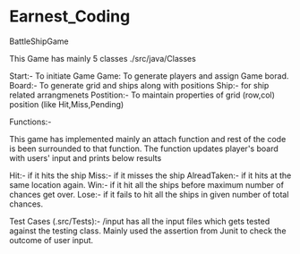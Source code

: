 # Earnest_Coding
BattleShipGame

This Game has mainly 5 classes
./src/java/Classes

Start:- To initiate Game
Game: To generate players and assign Game borad.
Board:- To generate grid and ships along with positions
Ship:- for ship related arrangmenets
Postition:- To maintain properties of grid (row,col) position (like Hit,Miss,Pending)

Functions:-

This game has implemented mainly an attach function and rest of the code is been surrounded to that function. 
The function updates player's board with users' input and prints below results

Hit:- if it hits the ship
Miss:- if it misses the ship
AlreadTaken:- if it hits at the same location again.
Win:- if it hit all the ships before maximum number of chances get over.
Lose:- if it fails to hit all the ships in given number of total chances.

Test Cases (.src/Tests):- /input has all the input files which gets tested against the testing class.
Mainly used the assertion from Junit to check the outcome of user input.




